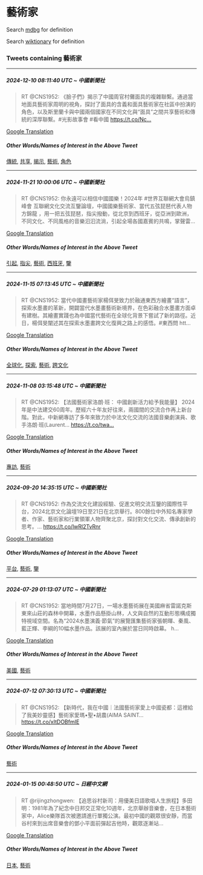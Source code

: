 # 藝術家

Search [mdbg](https://www.mdbg.net/chinese/dictionary?page=worddict&wdrst=0&wdqb=藝術家) for definition

Search [wiktionary](https://en.wiktionary.org/wiki/藝術家) for definition

### Tweets containing 藝術家

___
##### 2024-12-10 08:11:40 UTC ~ 中國新聞社
> RT @CNS1952: 《臉子們》揭示了中國周官村儺面具的複雜聯繫。通過當地面具藝術家周明的視角，探討了面具的含義和面具藝術家在社區中扮演的角色，以及斯里蘭卡與中國兩個國家在不同文化與“面具”之間共享藝術和傳統的深厚聯繫。#光影故事會 #看中國 https://t.co/Nc…

[Google Translation](https://translate.google.com/?hi=en&tab=TT&sl=zh-CN&tl=en&op=translate&text=RT+%40CNS1952%3A+%E3%80%8A%E8%87%89%E5%AD%90%E5%80%91%E3%80%8B%E6%8F%AD%E7%A4%BA%E4%BA%86%E4%B8%AD%E5%9C%8B%E5%91%A8%E5%AE%98%E6%9D%91%E5%84%BA%E9%9D%A2%E5%85%B7%E7%9A%84%E8%A4%87%E9%9B%9C%E8%81%AF%E7%B9%AB%E3%80%82%E9%80%9A%E9%81%8E%E7%95%B6%E5%9C%B0%E9%9D%A2%E5%85%B7%E8%97%9D%E8%A1%93%E5%AE%B6%E5%91%A8%E6%98%8E%E7%9A%84%E8%A6%96%E8%A7%92%EF%BC%8C%E6%8E%A2%E8%A8%8E%E4%BA%86%E9%9D%A2%E5%85%B7%E7%9A%84%E5%90%AB%E7%BE%A9%E5%92%8C%E9%9D%A2%E5%85%B7%E8%97%9D%E8%A1%93%E5%AE%B6%E5%9C%A8%E7%A4%BE%E5%8D%80%E4%B8%AD%E6%89%AE%E6%BC%94%E7%9A%84%E8%A7%92%E8%89%B2%EF%BC%8C%E4%BB%A5%E5%8F%8A%E6%96%AF%E9%87%8C%E8%98%AD%E5%8D%A1%E8%88%87%E4%B8%AD%E5%9C%8B%E5%85%A9%E5%80%8B%E5%9C%8B%E5%AE%B6%E5%9C%A8%E4%B8%8D%E5%90%8C%E6%96%87%E5%8C%96%E8%88%87%E2%80%9C%E9%9D%A2%E5%85%B7%E2%80%9D%E4%B9%8B%E9%96%93%E5%85%B1%E4%BA%AB%E8%97%9D%E8%A1%93%E5%92%8C%E5%82%B3%E7%B5%B1%E7%9A%84%E6%B7%B1%E5%8E%9A%E8%81%AF%E7%B9%AB%E3%80%82%23%E5%85%89%E5%BD%B1%E6%95%85%E4%BA%8B%E6%9C%83+%23%E7%9C%8B%E4%B8%AD%E5%9C%8B+https%3A%2F%2Ft.co%2FNc%E2%80%A6)
##### Other Words/Names of Interest in the Above Tweet
[傳統](傳統.md), [共享](共享.md), [揭示](揭示.md), [藝術](藝術.md), [角色](角色.md)
___
##### 2024-11-21 10:00:06 UTC ~ 中國新聞社
> RT @CNS1952: 你永遠可以相信中國國樂！2024年 #世界互聯網大會烏鎮峰會 互聯網文化交流互鑒論壇，中國國樂藝術家、當代五弦琵琶代表人物方錦龍 ，用一把五弦琵琶，指尖撥動，從北京到西班牙，從亞洲到歐洲，不同文化、不同風格的音樂汩汩流淌，引起全場各國嘉賓的共鳴，掌聲雷…

[Google Translation](https://translate.google.com/?hi=en&tab=TT&sl=zh-CN&tl=en&op=translate&text=RT+%40CNS1952%3A+%E4%BD%A0%E6%B0%B8%E9%81%A0%E5%8F%AF%E4%BB%A5%E7%9B%B8%E4%BF%A1%E4%B8%AD%E5%9C%8B%E5%9C%8B%E6%A8%82%EF%BC%812024%E5%B9%B4+%23%E4%B8%96%E7%95%8C%E4%BA%92%E8%81%AF%E7%B6%B2%E5%A4%A7%E6%9C%83%E7%83%8F%E9%8E%AE%E5%B3%B0%E6%9C%83+%E4%BA%92%E8%81%AF%E7%B6%B2%E6%96%87%E5%8C%96%E4%BA%A4%E6%B5%81%E4%BA%92%E9%91%92%E8%AB%96%E5%A3%87%EF%BC%8C%E4%B8%AD%E5%9C%8B%E5%9C%8B%E6%A8%82%E8%97%9D%E8%A1%93%E5%AE%B6%E3%80%81%E7%95%B6%E4%BB%A3%E4%BA%94%E5%BC%A6%E7%90%B5%E7%90%B6%E4%BB%A3%E8%A1%A8%E4%BA%BA%E7%89%A9%E6%96%B9%E9%8C%A6%E9%BE%8D+%EF%BC%8C%E7%94%A8%E4%B8%80%E6%8A%8A%E4%BA%94%E5%BC%A6%E7%90%B5%E7%90%B6%EF%BC%8C%E6%8C%87%E5%B0%96%E6%92%A5%E5%8B%95%EF%BC%8C%E5%BE%9E%E5%8C%97%E4%BA%AC%E5%88%B0%E8%A5%BF%E7%8F%AD%E7%89%99%EF%BC%8C%E5%BE%9E%E4%BA%9E%E6%B4%B2%E5%88%B0%E6%AD%90%E6%B4%B2%EF%BC%8C%E4%B8%8D%E5%90%8C%E6%96%87%E5%8C%96%E3%80%81%E4%B8%8D%E5%90%8C%E9%A2%A8%E6%A0%BC%E7%9A%84%E9%9F%B3%E6%A8%82%E6%B1%A9%E6%B1%A9%E6%B5%81%E6%B7%8C%EF%BC%8C%E5%BC%95%E8%B5%B7%E5%85%A8%E5%A0%B4%E5%90%84%E5%9C%8B%E5%98%89%E8%B3%93%E7%9A%84%E5%85%B1%E9%B3%B4%EF%BC%8C%E6%8E%8C%E8%81%B2%E9%9B%B7%E2%80%A6)
##### Other Words/Names of Interest in the Above Tweet
[引起](引起.md), [指尖](指尖.md), [藝術](藝術.md), [西班牙](西班牙.md), [鑒](鑒.md)
___
##### 2024-11-15 07:13:45 UTC ~ 中國新聞社
> RT @CNS1952: 當代中國畫藝術家楊佴旻致力於融通東西方繪畫“語言”，探索水墨畫的革新，開闢當代水墨畫藝術新境界，在色彩融合水墨畫方面卓有建樹。其繪畫實踐也為中國當代藝術在全球化背景下嘗試了新的路徑。近日，楊佴旻闡述其在探索水墨畫跨文化復興之路上的感悟。#東西問 htt…

[Google Translation](https://translate.google.com/?hi=en&tab=TT&sl=zh-CN&tl=en&op=translate&text=RT+%40CNS1952%3A+%E7%95%B6%E4%BB%A3%E4%B8%AD%E5%9C%8B%E7%95%AB%E8%97%9D%E8%A1%93%E5%AE%B6%E6%A5%8A%E4%BD%B4%E6%97%BB%E8%87%B4%E5%8A%9B%E6%96%BC%E8%9E%8D%E9%80%9A%E6%9D%B1%E8%A5%BF%E6%96%B9%E7%B9%AA%E7%95%AB%E2%80%9C%E8%AA%9E%E8%A8%80%E2%80%9D%EF%BC%8C%E6%8E%A2%E7%B4%A2%E6%B0%B4%E5%A2%A8%E7%95%AB%E7%9A%84%E9%9D%A9%E6%96%B0%EF%BC%8C%E9%96%8B%E9%97%A2%E7%95%B6%E4%BB%A3%E6%B0%B4%E5%A2%A8%E7%95%AB%E8%97%9D%E8%A1%93%E6%96%B0%E5%A2%83%E7%95%8C%EF%BC%8C%E5%9C%A8%E8%89%B2%E5%BD%A9%E8%9E%8D%E5%90%88%E6%B0%B4%E5%A2%A8%E7%95%AB%E6%96%B9%E9%9D%A2%E5%8D%93%E6%9C%89%E5%BB%BA%E6%A8%B9%E3%80%82%E5%85%B6%E7%B9%AA%E7%95%AB%E5%AF%A6%E8%B8%90%E4%B9%9F%E7%82%BA%E4%B8%AD%E5%9C%8B%E7%95%B6%E4%BB%A3%E8%97%9D%E8%A1%93%E5%9C%A8%E5%85%A8%E7%90%83%E5%8C%96%E8%83%8C%E6%99%AF%E4%B8%8B%E5%98%97%E8%A9%A6%E4%BA%86%E6%96%B0%E7%9A%84%E8%B7%AF%E5%BE%91%E3%80%82%E8%BF%91%E6%97%A5%EF%BC%8C%E6%A5%8A%E4%BD%B4%E6%97%BB%E9%97%A1%E8%BF%B0%E5%85%B6%E5%9C%A8%E6%8E%A2%E7%B4%A2%E6%B0%B4%E5%A2%A8%E7%95%AB%E8%B7%A8%E6%96%87%E5%8C%96%E5%BE%A9%E8%88%88%E4%B9%8B%E8%B7%AF%E4%B8%8A%E7%9A%84%E6%84%9F%E6%82%9F%E3%80%82%23%E6%9D%B1%E8%A5%BF%E5%95%8F+htt%E2%80%A6)
##### Other Words/Names of Interest in the Above Tweet
[全球化](全球化.md), [探索](探索.md), [藝術](藝術.md), [跨文化](跨文化.md)
___
##### 2024-11-08 03:15:48 UTC ~ 中國新聞社
> RT @CNS1952: 【法國藝術家洛朗·班： 中國創新活力給予我能量】 2024年是中法建交60周年。歷經六十年友好往來，兩國間的交流合作再上新台階。對此，中新網專訪了多年來致力於中法文化交流的法國音樂劇演員、歌手洛朗·班(Laurent… https://t.co/twa…

[Google Translation](https://translate.google.com/?hi=en&tab=TT&sl=zh-CN&tl=en&op=translate&text=RT+%40CNS1952%3A+%E3%80%90%E6%B3%95%E5%9C%8B%E8%97%9D%E8%A1%93%E5%AE%B6%E6%B4%9B%E6%9C%97%C2%B7%E7%8F%AD%EF%BC%9A+%E4%B8%AD%E5%9C%8B%E5%89%B5%E6%96%B0%E6%B4%BB%E5%8A%9B%E7%B5%A6%E4%BA%88%E6%88%91%E8%83%BD%E9%87%8F%E3%80%91+2024%E5%B9%B4%E6%98%AF%E4%B8%AD%E6%B3%95%E5%BB%BA%E4%BA%A460%E5%91%A8%E5%B9%B4%E3%80%82%E6%AD%B7%E7%B6%93%E5%85%AD%E5%8D%81%E5%B9%B4%E5%8F%8B%E5%A5%BD%E5%BE%80%E4%BE%86%EF%BC%8C%E5%85%A9%E5%9C%8B%E9%96%93%E7%9A%84%E4%BA%A4%E6%B5%81%E5%90%88%E4%BD%9C%E5%86%8D%E4%B8%8A%E6%96%B0%E5%8F%B0%E9%9A%8E%E3%80%82%E5%B0%8D%E6%AD%A4%EF%BC%8C%E4%B8%AD%E6%96%B0%E7%B6%B2%E5%B0%88%E8%A8%AA%E4%BA%86%E5%A4%9A%E5%B9%B4%E4%BE%86%E8%87%B4%E5%8A%9B%E6%96%BC%E4%B8%AD%E6%B3%95%E6%96%87%E5%8C%96%E4%BA%A4%E6%B5%81%E7%9A%84%E6%B3%95%E5%9C%8B%E9%9F%B3%E6%A8%82%E5%8A%87%E6%BC%94%E5%93%A1%E3%80%81%E6%AD%8C%E6%89%8B%E6%B4%9B%E6%9C%97%C2%B7%E7%8F%AD%28Laurent%E2%80%A6+https%3A%2F%2Ft.co%2Ftwa%E2%80%A6)
##### Other Words/Names of Interest in the Above Tweet
[專訪](專訪.md), [藝術](藝術.md)
___
##### 2024-09-20 14:35:15 UTC ~ 中國新聞社
> RT @CNS1952: 作為交流文化建設經驗、促進文明交流互鑒的國際性平台，2024北京文化論壇19日至21日在北京舉行。800餘位中外知名專家學者、作家、藝術家和行業領軍人物齊聚北京，探討對文化交流、傳承創新的思考。… https://t.co/lwRl2TvRnr

[Google Translation](https://translate.google.com/?hi=en&tab=TT&sl=zh-CN&tl=en&op=translate&text=RT+%40CNS1952%3A+%E4%BD%9C%E7%82%BA%E4%BA%A4%E6%B5%81%E6%96%87%E5%8C%96%E5%BB%BA%E8%A8%AD%E7%B6%93%E9%A9%97%E3%80%81%E4%BF%83%E9%80%B2%E6%96%87%E6%98%8E%E4%BA%A4%E6%B5%81%E4%BA%92%E9%91%92%E7%9A%84%E5%9C%8B%E9%9A%9B%E6%80%A7%E5%B9%B3%E5%8F%B0%EF%BC%8C2024%E5%8C%97%E4%BA%AC%E6%96%87%E5%8C%96%E8%AB%96%E5%A3%8719%E6%97%A5%E8%87%B321%E6%97%A5%E5%9C%A8%E5%8C%97%E4%BA%AC%E8%88%89%E8%A1%8C%E3%80%82800%E9%A4%98%E4%BD%8D%E4%B8%AD%E5%A4%96%E7%9F%A5%E5%90%8D%E5%B0%88%E5%AE%B6%E5%AD%B8%E8%80%85%E3%80%81%E4%BD%9C%E5%AE%B6%E3%80%81%E8%97%9D%E8%A1%93%E5%AE%B6%E5%92%8C%E8%A1%8C%E6%A5%AD%E9%A0%98%E8%BB%8D%E4%BA%BA%E7%89%A9%E9%BD%8A%E8%81%9A%E5%8C%97%E4%BA%AC%EF%BC%8C%E6%8E%A2%E8%A8%8E%E5%B0%8D%E6%96%87%E5%8C%96%E4%BA%A4%E6%B5%81%E3%80%81%E5%82%B3%E6%89%BF%E5%89%B5%E6%96%B0%E7%9A%84%E6%80%9D%E8%80%83%E3%80%82%E2%80%A6+https%3A%2F%2Ft.co%2FlwRl2TvRnr)
##### Other Words/Names of Interest in the Above Tweet
[平台](平台.md), [藝術](藝術.md), [鑒](鑒.md)
___
##### 2024-07-29 01:13:07 UTC ~ 中國新聞社
> RT @CNS1952: 當地時間7月27日，一場水墨藝術展在美國麻省雷諾克斯東來山莊的森林中開幕，水墨作品懸掛山林，人文與自然的互動形態構成獨特視域空間。名為“2024水墨演義·節氣”的展覽匯集藝術家張朝暉、秦風、藍正輝、李綱的10幅水墨作品。該展的室內展於當日同時啟幕。 h…

[Google Translation](https://translate.google.com/?hi=en&tab=TT&sl=zh-CN&tl=en&op=translate&text=RT+%40CNS1952%3A+%E7%95%B6%E5%9C%B0%E6%99%82%E9%96%937%E6%9C%8827%E6%97%A5%EF%BC%8C%E4%B8%80%E5%A0%B4%E6%B0%B4%E5%A2%A8%E8%97%9D%E8%A1%93%E5%B1%95%E5%9C%A8%E7%BE%8E%E5%9C%8B%E9%BA%BB%E7%9C%81%E9%9B%B7%E8%AB%BE%E5%85%8B%E6%96%AF%E6%9D%B1%E4%BE%86%E5%B1%B1%E8%8E%8A%E7%9A%84%E6%A3%AE%E6%9E%97%E4%B8%AD%E9%96%8B%E5%B9%95%EF%BC%8C%E6%B0%B4%E5%A2%A8%E4%BD%9C%E5%93%81%E6%87%B8%E6%8E%9B%E5%B1%B1%E6%9E%97%EF%BC%8C%E4%BA%BA%E6%96%87%E8%88%87%E8%87%AA%E7%84%B6%E7%9A%84%E4%BA%92%E5%8B%95%E5%BD%A2%E6%85%8B%E6%A7%8B%E6%88%90%E7%8D%A8%E7%89%B9%E8%A6%96%E5%9F%9F%E7%A9%BA%E9%96%93%E3%80%82%E5%90%8D%E7%82%BA%E2%80%9C2024%E6%B0%B4%E5%A2%A8%E6%BC%94%E7%BE%A9%C2%B7%E7%AF%80%E6%B0%A3%E2%80%9D%E7%9A%84%E5%B1%95%E8%A6%BD%E5%8C%AF%E9%9B%86%E8%97%9D%E8%A1%93%E5%AE%B6%E5%BC%B5%E6%9C%9D%E6%9A%89%E3%80%81%E7%A7%A6%E9%A2%A8%E3%80%81%E8%97%8D%E6%AD%A3%E8%BC%9D%E3%80%81%E6%9D%8E%E7%B6%B1%E7%9A%8410%E5%B9%85%E6%B0%B4%E5%A2%A8%E4%BD%9C%E5%93%81%E3%80%82%E8%A9%B2%E5%B1%95%E7%9A%84%E5%AE%A4%E5%85%A7%E5%B1%95%E6%96%BC%E7%95%B6%E6%97%A5%E5%90%8C%E6%99%82%E5%95%9F%E5%B9%95%E3%80%82+h%E2%80%A6)
##### Other Words/Names of Interest in the Above Tweet
[美國](美國.md), [藝術](藝術.md)
___
##### 2024-07-12 07:30:13 UTC ~ 中國新聞社
> RT @CNS1952: 【新時代，我在中國｜法國藝術家愛上中國瓷都：這裡給了我美妙靈感】藝術家愛瑪•聖•胡農(AIMA SAINT… https://t.co/xItDOBfmIE

[Google Translation](https://translate.google.com/?hi=en&tab=TT&sl=zh-CN&tl=en&op=translate&text=RT+%40CNS1952%3A+%E3%80%90%E6%96%B0%E6%99%82%E4%BB%A3%EF%BC%8C%E6%88%91%E5%9C%A8%E4%B8%AD%E5%9C%8B%EF%BD%9C%E6%B3%95%E5%9C%8B%E8%97%9D%E8%A1%93%E5%AE%B6%E6%84%9B%E4%B8%8A%E4%B8%AD%E5%9C%8B%E7%93%B7%E9%83%BD%EF%BC%9A%E9%80%99%E8%A3%A1%E7%B5%A6%E4%BA%86%E6%88%91%E7%BE%8E%E5%A6%99%E9%9D%88%E6%84%9F%E3%80%91%E8%97%9D%E8%A1%93%E5%AE%B6%E6%84%9B%E7%91%AA%E2%80%A2%E8%81%96%E2%80%A2%E8%83%A1%E8%BE%B2%28AIMA+SAINT%E2%80%A6+https%3A%2F%2Ft.co%2FxItDOBfmIE)
##### Other Words/Names of Interest in the Above Tweet
[藝術](藝術.md)
___
##### 2024-01-15 00:48:50 UTC ~ 日經中文網
> RT @rijingzhongwen: 【追思谷村新司：用優美日語歌唱人生旅程】多田明：1981年為了紀念中日邦交正常化10週年，北京舉辦音樂會，在日本藝術家中，Alice樂隊首次被邀請進行單獨公演。最初中國的觀眾很安靜，而當谷村來到出席音樂會的鄧小平面前彈起吉他時，觀眾逐漸站…

[Google Translation](https://translate.google.com/?hi=en&tab=TT&sl=zh-CN&tl=en&op=translate&text=RT+%40rijingzhongwen%3A+%E3%80%90%E8%BF%BD%E6%80%9D%E8%B0%B7%E6%9D%91%E6%96%B0%E5%8F%B8%EF%BC%9A%E7%94%A8%E5%84%AA%E7%BE%8E%E6%97%A5%E8%AA%9E%E6%AD%8C%E5%94%B1%E4%BA%BA%E7%94%9F%E6%97%85%E7%A8%8B%E3%80%91%E5%A4%9A%E7%94%B0%E6%98%8E%EF%BC%9A1981%E5%B9%B4%E7%82%BA%E4%BA%86%E7%B4%80%E5%BF%B5%E4%B8%AD%E6%97%A5%E9%82%A6%E4%BA%A4%E6%AD%A3%E5%B8%B8%E5%8C%9610%E9%80%B1%E5%B9%B4%EF%BC%8C%E5%8C%97%E4%BA%AC%E8%88%89%E8%BE%A6%E9%9F%B3%E6%A8%82%E6%9C%83%EF%BC%8C%E5%9C%A8%E6%97%A5%E6%9C%AC%E8%97%9D%E8%A1%93%E5%AE%B6%E4%B8%AD%EF%BC%8CAlice%E6%A8%82%E9%9A%8A%E9%A6%96%E6%AC%A1%E8%A2%AB%E9%82%80%E8%AB%8B%E9%80%B2%E8%A1%8C%E5%96%AE%E7%8D%A8%E5%85%AC%E6%BC%94%E3%80%82%E6%9C%80%E5%88%9D%E4%B8%AD%E5%9C%8B%E7%9A%84%E8%A7%80%E7%9C%BE%E5%BE%88%E5%AE%89%E9%9D%9C%EF%BC%8C%E8%80%8C%E7%95%B6%E8%B0%B7%E6%9D%91%E4%BE%86%E5%88%B0%E5%87%BA%E5%B8%AD%E9%9F%B3%E6%A8%82%E6%9C%83%E7%9A%84%E9%84%A7%E5%B0%8F%E5%B9%B3%E9%9D%A2%E5%89%8D%E5%BD%88%E8%B5%B7%E5%90%89%E4%BB%96%E6%99%82%EF%BC%8C%E8%A7%80%E7%9C%BE%E9%80%90%E6%BC%B8%E7%AB%99%E2%80%A6)
##### Other Words/Names of Interest in the Above Tweet
[日本](日本.md), [藝術](藝術.md)
